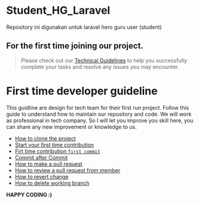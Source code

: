 # Student_HG_Laravel

Repository ini digunakan untuk laravel hero guru user (student)

## For the first time joining our project.

> Please check out our [Technical Guidelines](#tech-guideline) to help you successfully complete your tasks and resolve any issues you may encounter.

# First time developer guideline

This guidline are design for tech team for their first run project. Follow this guide to understand how to maintain our repository and code. We will work as professional in tech company. So I will let you improve you skill here, you can share any new improvement or knowledge to us.

* [How to clone the project](/Guideline/how_to_clone_the_project.md#how-to-clone-the-project)
* [Start your first time contribution](/Guideline/start_your_first_time_contribution.md#start-your-first-time-contribution)
* [Firt time contribution `first commit`](/Guideline/firt_time_contribution_first_commit.md#firt-time-contribution-first-commit)
* [Commit after Commit](/Guideline/commit_after_commit.md#commit-after-commit)
* [How to make a pull request](/Guideline/how_to_make_a_pull_request.md#how-to-make-a-pull-request)
* [How to review a pull request from member](/Guideline/how_to_review_a_pull_request_from_member.md#how-to-review-a-pull-request-from-member)
* [How to revert change](/Guideline/how_to_revert_change.md#how-to-revert-change)
* [How to delete working branch](Guideline/how_to_delete_working_branch.md)

**HAPPY CODING :)**
